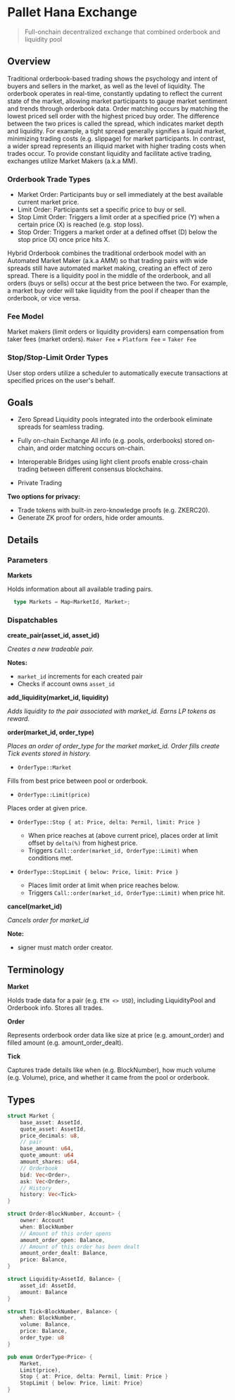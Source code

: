 # Pallet Hana Exchange

> Full-onchain decentralized exchange that combined orderbook and liquidity pool

## Overview

Traditional orderbook-based trading shows the psychology and intent of buyers and sellers in the market, as well as the level of liquidity. The orderbook operates in real-time, constantly updating to reflect the current state of the market, allowing market participants to gauge market sentiment and trends through orderbook data. Order matching occurs by matching the lowest priced sell order with the highest priced buy order. The difference between the two prices is called the spread, which indicates market depth and liquidity. For example, a tight spread generally signifies a liquid market, minimizing trading costs (e.g. slippage) for market participants. In contrast, a wider spread represents an illiquid market with higher trading costs when trades occur. To provide constant liquidity and facilitate active trading, exchanges utilize Market Makers (a.k.a MM).

### Orderbook Trade Types

- Market Order: Participants buy or sell immediately at the best available current market price.
- Limit Order: Participants set a specific price to buy or sell.
- Stop Limit Order: Triggers a limit order at a specified price (Y) when a certain price (X) is reached (e.g. stop loss).
- Stop Order: Triggers a market order at a defined offset (D) below the stop price (X) once price hits X.

Hybrid Orderbook combines the traditional orderbook model with an Automated Market Maker (a.k.a AMM) so that trading pairs with wide spreads still have automated market making, creating an effect of zero spread. There is a liquidity pool in the middle of the orderbook, and all orders (buys or sells) occur at the best price between the two. For example, a market buy order will take liquidity from the pool if cheaper than the orderbook, or vice versa.

### Fee Model

Market makers (limit orders or liquidity providers) earn compensation from taker fees (market orders).
`Maker Fee` + `Platform Fee` = `Taker Fee`

### Stop/Stop-Limit Order Types

User stop orders utilize a scheduler to automatically execute transactions at specified prices on the user's behalf.

## Goals

- Zero Spread
  Liquidity pools integrated into the orderbook eliminate spreads for seamless trading.

- Fully on-chain Exchange
  All info (e.g. pools, orderbooks) stored on-chain, and order matching occurs on-chain.

- Interoperable
  Bridges using light client proofs enable cross-chain trading between different consensus blockchains.

- Private Trading

**Two options for privacy:**

- Trade tokens with built-in zero-knowledge proofs (e.g. ZKERC20).
- Generate ZK proof for orders, hide order amounts.

## Details

### Parameters

**Markets**

Holds information about all available trading pairs.

```rust
  type Markets = Map<MarketId, Market>;
```

### Dispatchables

**create_pair(asset_id, asset_id)**

_Creates a new tradeable pair._

**Notes:**

- `market_id` increments for each created pair
- Checks if account owns `asset_id`

**add_liquidity(market_id, liquidity)**

_Adds liquidity to the pair associated with market_id. Earns LP tokens as reward._

**order(market_id, order_type)**

_Places an order of order_type for the market market_id. Order fills create Tick events stored in history._

- `OrderType::Market`

Fills from best price between pool or orderbook.

- `OrderType::Limit(price)`

Places order at given price.

- `OrderType::Stop { at: Price, delta: Permil, limit: Price }`

  - When price reaches at (above current price), places order at limit offset by `delta(%)` from highest price.
  - Triggers `Call::order(market_id, OrderType::Limit)` when conditions met.

- `OrderType::StopLimit { below: Price, limit: Price }`

  - Places limit order at limit when price reaches below.
  - Triggers `Call::order(market_id, OrderType::Limit)` when price hit.

**cancel(market_id)**

_Cancels order for market_id_

**Note:**

- signer must match order creator.

## Terminology

**Market**

Holds trade data for a pair (e.g. `ETH <> USD`), including LiquidityPool and Orderbook info. Stores all trades.

**Order**

Represents orderbook order data like size at price (e.g. amount_order) and filled amount (e.g. amount_order_dealt).

**Tick**

Captures trade details like when (e.g. BlockNumber), how much volume (e.g. Volume), price, and whether it came from the pool or orderbook.

## Types

```rust
struct Market {
    base_asset: AssetId,
    quote_asset: AssetId,
    price_decimals: u8,
    // pair
    base_amount: u64,
    quote_amount: u64
    amount_shares: u64,
    // Orderbook
    bid: Vec<Order>,
    ask: Vec<Order>,
    // History
    history: Vec<Tick>
}

struct Order<BlockNumber, Account> {
    owner: Account
    when: BlockNumber
    // Amount of this order opens
    amount_order_open: Balance,
    // Amount of this order has been dealt
    amount_order_dealt: Balance,
    price: Balance,
}

struct Liquidity<AssetId, Balance> {
	asset_id: AssetId,
	amount: Balance
}

struct Tick<BlockNumber, Balance> {
    when: BlockNumber,
    volume: Balance,
    price: Balance,
    order_type: u8
}

pub enum OrderType<Price> {
	Market,
	Limit(price),
	Stop { at: Price, delta: Permil, limit: Price }
	StopLimit { below: Price, limit: Price}
}
```
